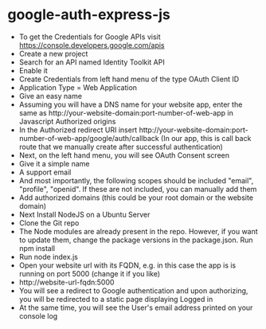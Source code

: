 # google-auth-express-js
* To get the Credentials for Google APIs visit https://console.developers.google.com/apis
* Create a new project
* Search for an API named Identity Toolkit API
* Enable it
* Create Credentials from left hand menu of the type OAuth Client ID
* Application Type = Web Application
* Give an easy name
* Assuming you will have a DNS name for your website app, enter the same as http://your-website-domain:port-number-of-web-app in Javascript Authorized origins
* In the Authorized redirect URI insert http://your-website-domain:port-number-of-web-app/google/auth/callback (In our app, this is call back route that we manually create after successful authentication)
* Next, on the left hand menu, you will see OAuth Consent screen
* Give it a simple name
* A support email
* And most importantly, the following scopes should be included "email", "profile", "openid". If these are not included, you can manually add them
* Add authorized domains (this could be your root domain or the website domain)
* Next Install NodeJS on a Ubuntu Server
* Clone the Git repo
* The Node modules are already present in the repo. However, if you want to update them, change the package versions in the package.json. Run npm install
* Run node index.js
* Open your website url with its FQDN, e.g. in this case the app is is running on port 5000 (change it if you like)
* http://website-url-fqdn:5000
* You will see a redirect to Google authentication and upon authorizing, you will be redirected to a static page displaying Logged in
* At the same time, you will see the User's email address printed on your console log
